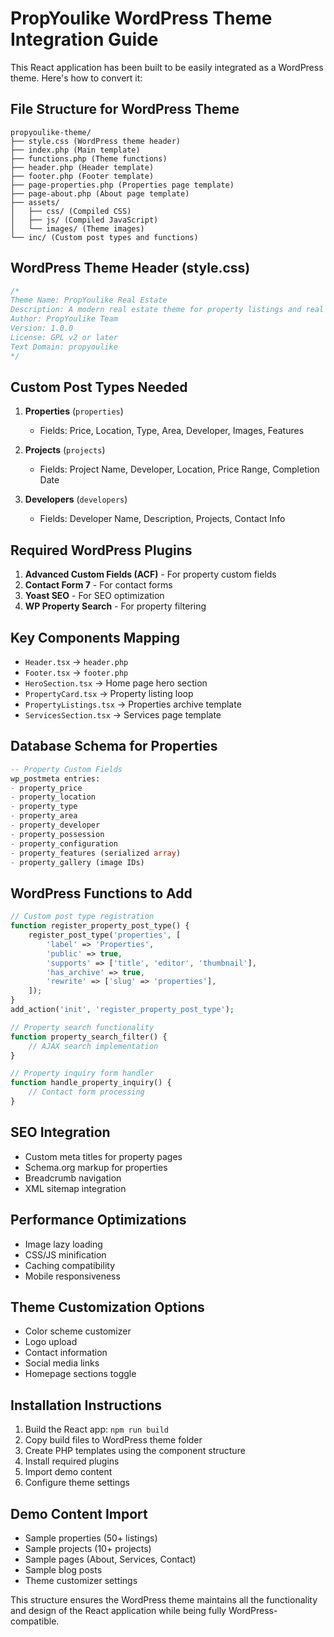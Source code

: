 # PropYoulike WordPress Theme Integration Guide

This React application has been built to be easily integrated as a WordPress theme. Here's how to convert it:

## File Structure for WordPress Theme

```
propyoulike-theme/
├── style.css (WordPress theme header)
├── index.php (Main template)
├── functions.php (Theme functions)
├── header.php (Header template)
├── footer.php (Footer template)
├── page-properties.php (Properties page template)
├── page-about.php (About page template)
├── assets/
│   ├── css/ (Compiled CSS)
│   ├── js/ (Compiled JavaScript)
│   └── images/ (Theme images)
└── inc/ (Custom post types and functions)
```

## WordPress Theme Header (style.css)

```css
/*
Theme Name: PropYoulike Real Estate
Description: A modern real estate theme for property listings and real estate businesses
Author: PropYoulike Team
Version: 1.0.0
License: GPL v2 or later
Text Domain: propyoulike
*/
```

## Custom Post Types Needed

1. **Properties** (`properties`)
   - Fields: Price, Location, Type, Area, Developer, Images, Features
   
2. **Projects** (`projects`)
   - Fields: Project Name, Developer, Location, Price Range, Completion Date
   
3. **Developers** (`developers`)
   - Fields: Developer Name, Description, Projects, Contact Info

## Required WordPress Plugins

1. **Advanced Custom Fields (ACF)** - For property custom fields
2. **Contact Form 7** - For contact forms
3. **Yoast SEO** - For SEO optimization
4. **WP Property Search** - For property filtering

## Key Components Mapping

- `Header.tsx` → `header.php`
- `Footer.tsx` → `footer.php`  
- `HeroSection.tsx` → Home page hero section
- `PropertyCard.tsx` → Property listing loop
- `PropertyListings.tsx` → Properties archive template
- `ServicesSection.tsx` → Services page template

## Database Schema for Properties

```sql
-- Property Custom Fields
wp_postmeta entries:
- property_price
- property_location
- property_type
- property_area
- property_developer
- property_possession
- property_configuration
- property_features (serialized array)
- property_gallery (image IDs)
```

## WordPress Functions to Add

```php
// Custom post type registration
function register_property_post_type() {
    register_post_type('properties', [
        'label' => 'Properties',
        'public' => true,
        'supports' => ['title', 'editor', 'thumbnail'],
        'has_archive' => true,
        'rewrite' => ['slug' => 'properties'],
    ]);
}
add_action('init', 'register_property_post_type');

// Property search functionality
function property_search_filter() {
    // AJAX search implementation
}

// Property inquiry form handler
function handle_property_inquiry() {
    // Contact form processing
}
```

## SEO Integration

- Custom meta titles for property pages
- Schema.org markup for properties
- Breadcrumb navigation
- XML sitemap integration

## Performance Optimizations

- Image lazy loading
- CSS/JS minification
- Caching compatibility
- Mobile responsiveness

## Theme Customization Options

- Color scheme customizer
- Logo upload
- Contact information
- Social media links
- Homepage sections toggle

## Installation Instructions

1. Build the React app: `npm run build`
2. Copy build files to WordPress theme folder
3. Create PHP templates using the component structure
4. Install required plugins
5. Import demo content
6. Configure theme settings

## Demo Content Import

- Sample properties (50+ listings)
- Sample projects (10+ projects)
- Sample pages (About, Services, Contact)
- Sample blog posts
- Theme customizer settings

This structure ensures the WordPress theme maintains all the functionality and design of the React application while being fully WordPress-compatible.